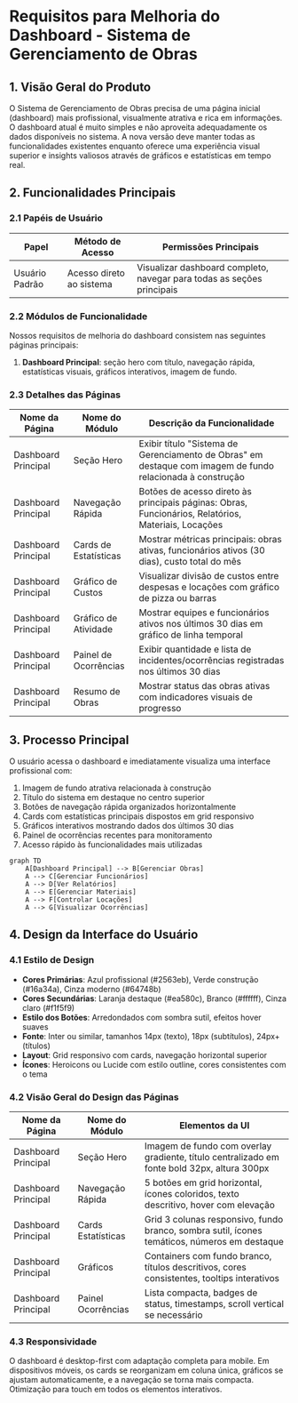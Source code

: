 # Requisitos para Melhoria do Dashboard - Sistema de Gerenciamento de Obras

## 1. Visão Geral do Produto

O Sistema de Gerenciamento de Obras precisa de uma página inicial (dashboard) mais profissional, visualmente atrativa e rica em informações. O dashboard atual é muito simples e não aproveita adequadamente os dados disponíveis no sistema. A nova versão deve manter todas as funcionalidades existentes enquanto oferece uma experiência visual superior e insights valiosos através de gráficos e estatísticas em tempo real.

## 2. Funcionalidades Principais

### 2.1 Papéis de Usuário

| Papel | Método de Acesso | Permissões Principais |
|-------|------------------|----------------------|
| Usuário Padrão | Acesso direto ao sistema | Visualizar dashboard completo, navegar para todas as seções principais |

### 2.2 Módulos de Funcionalidade

Nossos requisitos de melhoria do dashboard consistem nas seguintes páginas principais:

1. **Dashboard Principal**: seção hero com título, navegação rápida, estatísticas visuais, gráficos interativos, imagem de fundo.

### 2.3 Detalhes das Páginas

| Nome da Página | Nome do Módulo | Descrição da Funcionalidade |
|----------------|----------------|-----------------------------|
| Dashboard Principal | Seção Hero | Exibir título "Sistema de Gerenciamento de Obras" em destaque com imagem de fundo relacionada à construção |
| Dashboard Principal | Navegação Rápida | Botões de acesso direto às principais páginas: Obras, Funcionários, Relatórios, Materiais, Locações |
| Dashboard Principal | Cards de Estatísticas | Mostrar métricas principais: obras ativas, funcionários ativos (30 dias), custo total do mês |
| Dashboard Principal | Gráfico de Custos | Visualizar divisão de custos entre despesas e locações com gráfico de pizza ou barras |
| Dashboard Principal | Gráfico de Atividade | Mostrar equipes e funcionários ativos nos últimos 30 dias em gráfico de linha temporal |
| Dashboard Principal | Painel de Ocorrências | Exibir quantidade e lista de incidentes/ocorrências registradas nos últimos 30 dias |
| Dashboard Principal | Resumo de Obras | Mostrar status das obras ativas com indicadores visuais de progresso |

## 3. Processo Principal

O usuário acessa o dashboard e imediatamente visualiza uma interface profissional com:
1. Imagem de fundo atrativa relacionada à construção
2. Título do sistema em destaque no centro superior
3. Botões de navegação rápida organizados horizontalmente
4. Cards com estatísticas principais dispostos em grid responsivo
5. Gráficos interativos mostrando dados dos últimos 30 dias
6. Painel de ocorrências recentes para monitoramento
7. Acesso rápido às funcionalidades mais utilizadas

```mermaid
graph TD
    A[Dashboard Principal] --> B[Gerenciar Obras]
    A --> C[Gerenciar Funcionários]
    A --> D[Ver Relatórios]
    A --> E[Gerenciar Materiais]
    A --> F[Controlar Locações]
    A --> G[Visualizar Ocorrências]
```

## 4. Design da Interface do Usuário

### 4.1 Estilo de Design

- **Cores Primárias**: Azul profissional (#2563eb), Verde construção (#16a34a), Cinza moderno (#64748b)
- **Cores Secundárias**: Laranja destaque (#ea580c), Branco (#ffffff), Cinza claro (#f1f5f9)
- **Estilo dos Botões**: Arredondados com sombra sutil, efeitos hover suaves
- **Fonte**: Inter ou similar, tamanhos 14px (texto), 18px (subtítulos), 24px+ (títulos)
- **Layout**: Grid responsivo com cards, navegação horizontal superior
- **Ícones**: Heroicons ou Lucide com estilo outline, cores consistentes com o tema

### 4.2 Visão Geral do Design das Páginas

| Nome da Página | Nome do Módulo | Elementos da UI |
|----------------|----------------|----------------|
| Dashboard Principal | Seção Hero | Imagem de fundo com overlay gradiente, título centralizado em fonte bold 32px, altura 300px |
| Dashboard Principal | Navegação Rápida | 5 botões em grid horizontal, ícones coloridos, texto descritivo, hover com elevação |
| Dashboard Principal | Cards Estatísticas | Grid 3 colunas responsivo, fundo branco, sombra sutil, ícones temáticos, números em destaque |
| Dashboard Principal | Gráficos | Containers com fundo branco, títulos descritivos, cores consistentes, tooltips interativos |
| Dashboard Principal | Painel Ocorrências | Lista compacta, badges de status, timestamps, scroll vertical se necessário |

### 4.3 Responsividade

O dashboard é desktop-first com adaptação completa para mobile. Em dispositivos móveis, os cards se reorganizam em coluna única, gráficos se ajustam automaticamente, e a navegação se torna mais compacta. Otimização para touch em todos os elementos interativos.
